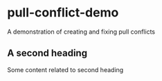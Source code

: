 # pull-conflict-demo
A demonstration of creating and fixing pull conflicts

## A second heading
Some content related to second heading